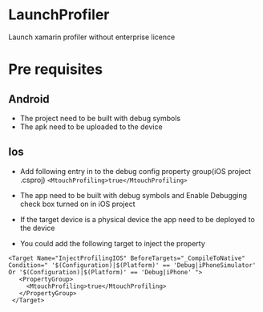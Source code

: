 # LaunchProfiler
Launch xamarin profiler without enterprise licence

# Pre requisites
## Android
* The project need to be built with debug symbols
* The apk need to be uploaded to the device

## Ios
* Add following entry in to the debug config property group(iOS project .csproj)
`<MtouchProfiling>true</MtouchProfiling>`
* The app need to be built with debug symbols and Enable Debugging check box turned on in iOS project
* If the target device is a physical device the app need to be deployed to the device

* You could add the following target to inject the property
 ```
 <Target Name="InjectProfilingIOS" BeforeTargets="_CompileToNative" Condition=" '$(Configuration)|$(Platform)' == 'Debug|iPhoneSimulator' Or '$(Configuration)|$(Platform)' == 'Debug|iPhone' ">
    <PropertyGroup>
      <MtouchProfiling>true</MtouchProfiling>
    </PropertyGroup>
  </Target>
  ```
